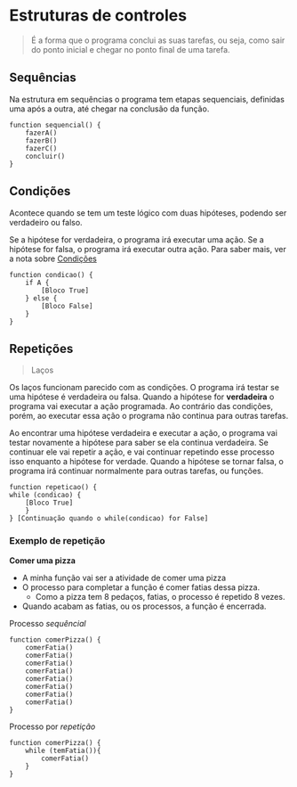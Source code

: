 # Estruturas de controles

> É a forma que o programa conclui as suas tarefas, ou seja, como sair do ponto inicial e chegar no ponto final de uma tarefa. 

## Sequências

Na estrutura em sequências o programa tem etapas sequenciais, definidas uma após a outra, até chegar na conclusão da função.

```
function sequencial() {
    fazerA()
    fazerB()
    fazerC()
    concluir()
}
```
## Condições

Acontece quando se tem um teste lógico com duas hipóteses, podendo ser verdadeiro ou falso.

Se a hipótese for verdadeira, o programa irá executar uma ação. Se a hipótese for falsa, o programa irá executar outra ação.
Para saber mais, ver a nota sobre [Condições](https://github.com/juninhogomes/CursoJS/blob/master/Coment%C3%A1rios%20e%20anota%C3%A7%C3%B5es/Condi%C3%A7%C3%B5es/Condi%C3%A7%C3%B5es.md)
```
function condicao() {
    if A {
        [Bloco True]
    } else {
        [Bloco False]
    }
}
```
## Repetições

> Laços

Os laços funcionam parecido com as condições. O programa irá testar se uma hipótese é verdadeira ou falsa. Quando a hipótese for **verdadeira** o programa vai executar a ação programada. Ao contrário das condições, porém, ao executar essa ação o programa não continua para outras tarefas. 

Ao encontrar uma hipótese verdadeira e executar a ação, o programa vai testar novamente a hipótese para saber se ela continua verdadeira. Se continuar ele vai repetir a ação, e vai continuar repetindo esse processo isso enquanto a hipótese for verdade. Quando a hipótese se tornar falsa, o programa irá continuar normalmente para outras tarefas, ou funções.

```
function repeticao() {
while (condicao) {
    [Bloco True]
    }
} [Continuação quando o while(condicao) for False]

```

### Exemplo de repetição

**Comer uma pizza**

* A minha função vai ser a atividade de comer uma pizza
* O processo para completar a função é comer fatias dessa pizza.
    * Como a pizza tem 8 pedaços, fatias, o processo é repetido 8 vezes.
* Quando acabam as fatias, ou os processos, a função é encerrada.

Processo *sequêncial*
```
function comerPizza() {
    comerFatia()
    comerFatia()
    comerFatia()
    comerFatia()
    comerFatia()
    comerFatia()
    comerFatia()
    comerFatia()
}
```

Processo por *repetição*

```
function comerPizza() {
    while (temFatia()){
        comerFatia()
    }
}
```